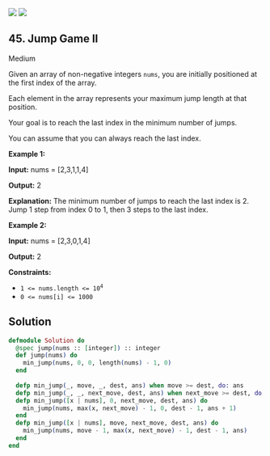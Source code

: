 [![](https://img.shields.io/github/stars/LeetCode-in-Elixir/LeetCode-in-Elixir?label=Stars&style=flat-square)](https://github.com/LeetCode-in-Elixir/LeetCode-in-Elixir)
[![](https://img.shields.io/github/forks/LeetCode-in-Elixir/LeetCode-in-Elixir?label=Fork%20me%20on%20GitHub%20&style=flat-square)](https://github.com/LeetCode-in-Elixir/LeetCode-in-Elixir/fork)

## 45\. Jump Game II

Medium

Given an array of non-negative integers `nums`, you are initially positioned at the first index of the array.

Each element in the array represents your maximum jump length at that position.

Your goal is to reach the last index in the minimum number of jumps.

You can assume that you can always reach the last index.

**Example 1:**

**Input:** nums = [2,3,1,1,4]

**Output:** 2

**Explanation:** The minimum number of jumps to reach the last index is 2. Jump 1 step from index 0 to 1, then 3 steps to the last index.

**Example 2:**

**Input:** nums = [2,3,0,1,4]

**Output:** 2

**Constraints:**

*   <code>1 <= nums.length <= 10<sup>4</sup></code>
*   `0 <= nums[i] <= 1000`

## Solution

```elixir
defmodule Solution do
  @spec jump(nums :: [integer]) :: integer
  def jump(nums) do
    min_jump(nums, 0, 0, length(nums) - 1, 0)
  end
  
  defp min_jump(_, move, _, dest, ans) when move >= dest, do: ans
  defp min_jump(_, _, next_move, dest, ans) when next_move >= dest, do: ans + 1
  defp min_jump([x | nums], 0, next_move, dest, ans) do
    min_jump(nums, max(x, next_move) - 1, 0, dest - 1, ans + 1)
  end
  defp min_jump([x | nums], move, next_move, dest, ans) do
    min_jump(nums, move - 1, max(x, next_move) - 1, dest - 1, ans)
  end
end
```